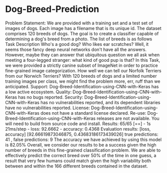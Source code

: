 # Dog-Breed-Prediction
Problem Statement: We are provided with a training set and a test set of images of dogs. Each image has a filename that is its unique id. The dataset comprises 120 breeds of dogs. The goal is to create a classifier capable of determining a dog's breed from a photo. The list of breeds is as follows Task Description Who's a good dog? Who likes ear scratches? Well, it seems those fancy deep neural networks don't have all the answers. However, maybe they can answer that ubiquitous question we all ask when meeting a four-legged stranger: what kind of good pup is that? In this Task, we were provided a strictly canine subset of ImageNet in order to practice fine-grained image categorization. How well we can tell our Norfolk Terriers from our Norwich Terriers? With 120 breeds of dogs and a limited number training images per class, we might find the problem more, err, ruff than we anticipated. Support: Dog-Breed-Identification-using-CNN-with-Keras has a low active ecosystem. Quality: Dog-Breed-Identification-using-CNN-with-Keras has no bugs reported. Security: Dog-Breed-Identification-using-CNN-with-Keras has no vulnerabilities reported, and its dependent libraries have no vulnerabilities reported. License: Dog-Breed-Identification-using-CNN-with-Keras does not have a standard license declared. Re-use: Dog-Breed-Identification-using-CNN-with-Keras releases are not available. You will need to build from source code and install.
Results: 65/65 [==] - 1s 21ms/step - loss: 92.6662 - accuracy: 0.4368 Evaluation results: [loss, accuracy] [92.66619873046875, 0.43683186173439026] true predictions: 41 , false predictions: 9 The accuracy we have achieved by using this model is 82.05% Overall, we consider our results to be a success given the high number of breeds in this fine-grained classification problem. We are able to effectively predict the correct breed over 50% of the time in one guess, a result that very few humans could match given the high variability both between and within the 166 different breeds contained in the dataset.
